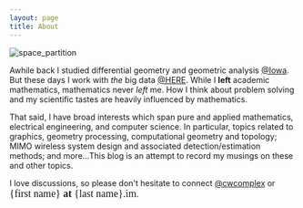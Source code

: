 ```yaml
---
layout: page
title: About
---
```

![space_partition](/assets/ragnar.jpg)

Awhile back I studied differential geometry and geometric analysis [@Iowa][3]. But these days I work with *the* big data [@HERE][1]. While I **left** academic mathematics, mathematics never *left* me. How I think about problem solving and my scientific tastes are heavily influenced by mathematics.

That said, I have broad interests which span pure and applied mathematics, electrical engineering, and computer science. In particular, topics related to graphics, geometry processing, computational geometry and topology; MIMO wireless system design and associated detection/estimation methods; and more...This blog is an attempt to record my musings on these and other topics.

I love discussions, so please don't hesitate to connect [@cwcomplex][2] or <span style="font-size:18px;font-family:american typewriter"> {first name} **at** {last name}.im</span>.

[1]: https://company.here.com/here/
[2]: https://twitter.com/6sphere
[3]: https://www.math.uiowa.edu
